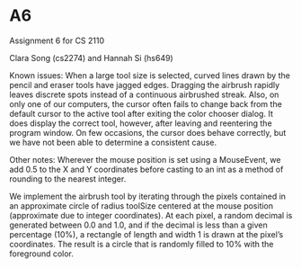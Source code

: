 # A6
Assignment 6 for CS 2110

Clara Song (cs2274) and Hannah Si (hs649)

Known issues:
When a large tool size is selected, curved lines drawn by the pencil and eraser tools  have jagged edges. Dragging the airbrush rapidly leaves discrete spots instead of a continuous airbrushed streak.
Also, on only one of our computers, the cursor often fails to change back from the default cursor to the active tool after exiting the color chooser dialog. It does display the correct tool, however, after leaving and reentering the program window. On few occasions, the cursor does behave correctly, but we have not been able to determine a consistent cause.

Other notes:
Wherever the mouse position is set using a MouseEvent, we add 0.5 to the X and Y coordinates before casting to an int as a method of rounding to the nearest integer.

We implement the airbrush tool by iterating through the pixels contained in an approximate circle of radius toolSize centered at the mouse position (approximate due to integer coordinates). At each pixel, a random decimal is generated between 0.0 and 1.0, and if the decimal is less than a given percentage (10%), a rectangle of length and width 1 is drawn at the pixel’s coordinates. The result is a circle that is randomly filled to 10% with the foreground color.